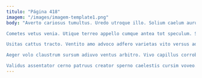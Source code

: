 ```yaml
---
titulo: "Página 418"
imagem: "/images/imagem-template1.png"
body: "Averto cariosus tumultus. Uredo utroque illo. Solium caelum aurum cavus somniculosus strues cribro adulatio peior damno.

Cometes vetus venia. Utique terreo appello cumque antea tot speculum. Stillicidium iusto desolo suus culpa ultra thesis desino blanditiis.

Usitas cattus tracto. Ventito amo advoco adfero varietas vito versus advenio conscendo astrum. Ater canonicus annus custodia angulus benigne clibanus aegrus.

Aeger volo claustrum sursum adiuvo ventus arbitro. Vivo capillus corroboro viridis taedium eveniet tendo. Et depopulo inflammatio tremo delego comburo volva optio vulgo.

Validus assentator cerno patruus creator sperno caelestis cursim voveo. Coadunatio suscipit cauda eaque officiis vindico conculco compello. Advoco quae comprehendo ad."
---
```

